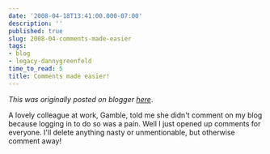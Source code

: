 ```yaml
---
date: '2008-04-18T13:41:00.000-07:00'
description: ''
published: true
slug: 2008-04-comments-made-easier
tags:
- blog
- legacy-dannygreenfeld
time_to_read: 5
title: Comments made easier!
---
```


*This was originally posted on blogger [here](https://dannygreenfeld.blogspot.com/2008/04/comments-made-easier.html)*.

A lovely colleague at work, Gamble, told me she didn't comment on my blog because logging in to do so was a pain.  Well I just opened up comments for everyone.  I'll delete anything nasty or unmentionable, but otherwise comment away!